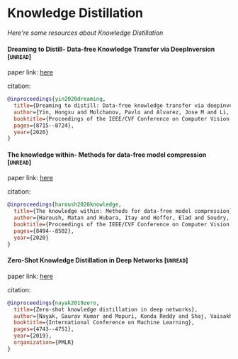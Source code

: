 # Knowledge Distillation
*Here're some resources about Knowledge Distillation*


#### Dreaming to Distill- Data-free Knowledge Transfer via DeepInversion [`UNREAD`]
paper link: [here](https://openaccess.thecvf.com/content_CVPR_2020/papers/Yin_Dreaming_to_Distill_Data-Free_Knowledge_Transfer_via_DeepInversion_CVPR_2020_paper.pdf)

citation: 
```bibtex
@inproceedings{yin2020dreaming,
  title={Dreaming to distill: Data-free knowledge transfer via deepinversion},
  author={Yin, Hongxu and Molchanov, Pavlo and Alvarez, Jose M and Li, Zhizhong and Mallya, Arun and Hoiem, Derek and Jha, Niraj K and Kautz, Jan},
  booktitle={Proceedings of the IEEE/CVF Conference on Computer Vision and Pattern Recognition},
  pages={8715--8724},
  year={2020}
}
```

#### The knowledge within- Methods for data-free model compression [`UNREAD`]
paper link: [here](https://openaccess.thecvf.com/content_CVPR_2020/papers/Haroush_The_Knowledge_Within_Methods_for_Data-Free_Model_Compression_CVPR_2020_paper.pdf)

citation: 
```bibtex
@inproceedings{haroush2020knowledge,
  title={The knowledge within: Methods for data-free model compression},
  author={Haroush, Matan and Hubara, Itay and Hoffer, Elad and Soudry, Daniel},
  booktitle={Proceedings of the IEEE/CVF Conference on Computer Vision and Pattern Recognition},
  pages={8494--8502},
  year={2020}
}
```


#### Zero-Shot Knowledge Distillation in Deep Networks [`UNREAD`]
paper link: [here](http://proceedings.mlr.press/v97/nayak19a/nayak19a.pdf)

citation: 
```bibtex
@inproceedings{nayak2019zero,
  title={Zero-shot knowledge distillation in deep networks},
  author={Nayak, Gaurav Kumar and Mopuri, Konda Reddy and Shaj, Vaisakh and Radhakrishnan, Venkatesh Babu and Chakraborty, Anirban},
  booktitle={International Conference on Machine Learning},
  pages={4743--4751},
  year={2019},
  organization={PMLR}
}
```
